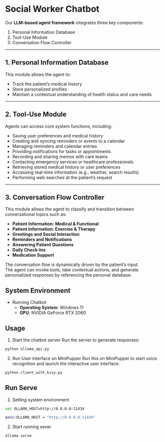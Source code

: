 
# Social Worker Chatbot 

Our **LLM-based agent framework** integrates three key components:  
1. Personal Information Database  
2. Tool-Use Module  
3. Conversation Flow Controller  

---

## 1. Personal Information Database

This module allows the agent to:

- Track the patient’s medical history  
- Store personalized profiles  
- Maintain a contextual understanding of health status and care needs  

---

## 2. Tool-Use Module

Agents can access core system functions, including:

- Saving user preferences and medical history  
- Creating and syncing reminders or events to a calendar  
- Managing reminders and calendar entries  
- Providing notifications for tasks or appointments  
- Recording and sharing memos with care teams  
- Contacting emergency services or healthcare professionals  
- Retrieving stored medical history or user preferences  
- Accessing real-time information (e.g., weather, search results)  
- Performing web searches at the patient’s request  

---

## 3. Conversation Flow Controller

This module allows the agent to classify and transition between conversational topics such as:

- **Patient Information: Medical & Functional**  
- **Patient Information: Exercise & Therapy**  
- **Greetings and Social Interaction**  
- **Reminders and Notifications**  
- **Answering Patient Questions**  
- **Daily Check-Ins**  
- **Medication Support**  

The conversation flow is dynamically driven by the patient’s input.  
The agent can invoke tools, take contextual actions, and generate personalized responses by referencing the personal database.

## System Environment  

* Running Chatbot  
  - **Operating System**: Windows 11  
  - **GPU**: NVIDIA GeForce RTX 2060

##  Usage
1. Start the chatbot server
Run the server to generate responses:

```sh
python ollama_api.py
```

2. Run User interface on MiniPupper
Run this on MiniPupper to start voice recognition and launch the interactive user interface:

```sh
python client_with_kivy.py
```

## Run Serve
1. Setting system environment
 ```sh
set OLLAMA_HOST=http://0.0.0.0:11434
```
```sh
$env:OLLAMA_HOST = "http://0.0.0.0:11434"
```
2. Start running sever
```sh
ollama serve
```


